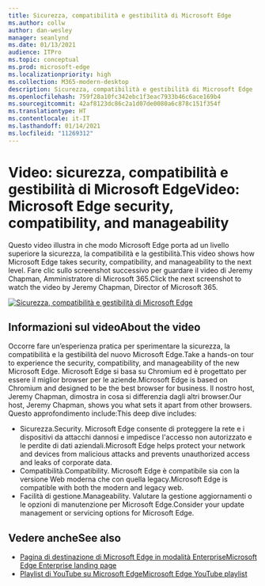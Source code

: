 ```yaml
---
title: Sicurezza, compatibilità e gestibilità di Microsoft Edge
ms.author: collw
author: dan-wesley
manager: seanlynd
ms.date: 01/13/2021
audience: ITPro
ms.topic: conceptual
ms.prod: microsoft-edge
ms.localizationpriority: high
ms.collection: M365-modern-desktop
description: Sicurezza, compatibilità e gestibilità di Microsoft Edge
ms.openlocfilehash: 759f28a10fc342ebc1f3eac7933b46c6ace169b4
ms.sourcegitcommit: 42af8123dc86c2a1d07de0080a6c878c151f354f
ms.translationtype: HT
ms.contentlocale: it-IT
ms.lasthandoff: 01/14/2021
ms.locfileid: "11269312"
---
```

# <span data-ttu-id="06e07-103">Video: sicurezza, compatibilità e gestibilità di Microsoft Edge</span><span class="sxs-lookup"><span data-stu-id="06e07-103">Video: Microsoft Edge security, compatibility, and manageability</span></span>

<span data-ttu-id="06e07-104">Questo video illustra in che modo Microsoft Edge porta ad un livello superiore la sicurezza, la compatibilità e la gestibilità.</span><span class="sxs-lookup"><span data-stu-id="06e07-104">This video shows how Microsoft Edge takes security, compatibility, and manageability to the next level.</span></span> <span data-ttu-id="06e07-105">Fare clic sullo screenshot successivo per guardare il video di Jeremy Chapman, Amministratore di Microsoft 365.</span><span class="sxs-lookup"><span data-stu-id="06e07-105">Click the next screenshot to watch the video by Jeremy Chapman, Director of Microsoft 365.</span></span>

[![Sicurezza, compatibilità e gestibilità di Microsoft Edge](media/microsoft-edge-video-security-compatibility-manageability/0.png)](http://www.youtube.com/watch?v=uMmh_gNaM4I "Microsoft Edge security, compatibility, and manageability")

## <span data-ttu-id="06e07-107">Informazioni sul video</span><span class="sxs-lookup"><span data-stu-id="06e07-107">About the video</span></span>

<span data-ttu-id="06e07-108">Occorre fare un’esperienza pratica per sperimentare la sicurezza, la compatibilità e la gestibilità del nuovo Microsoft Edge.</span><span class="sxs-lookup"><span data-stu-id="06e07-108">Take a hands-on tour to experience the security, compatibility, and manageability of the new Microsoft Edge.</span></span> <span data-ttu-id="06e07-109">Microsoft Edge si basa su Chromium ed è progettato per essere il miglior browser per le aziende.</span><span class="sxs-lookup"><span data-stu-id="06e07-109">Microsoft Edge is based on Chromium and designed to be the best browser for business.</span></span> <span data-ttu-id="06e07-110">Il nostro host, Jeremy Chapman, dimostra in cosa si differenzia dagli altri browser.</span><span class="sxs-lookup"><span data-stu-id="06e07-110">Our host, Jeremy Chapman, shows you what sets it apart from other browsers.</span></span> <span data-ttu-id="06e07-111">Questo approfondimento include:</span><span class="sxs-lookup"><span data-stu-id="06e07-111">This deep dive includes:</span></span>

- <span data-ttu-id="06e07-112">Sicurezza.</span><span class="sxs-lookup"><span data-stu-id="06e07-112">Security.</span></span> <span data-ttu-id="06e07-113">Microsoft Edge consente di proteggere la rete e i dispositivi da attacchi dannosi e impedisce l'accesso non autorizzato e le perdite di dati aziendali.</span><span class="sxs-lookup"><span data-stu-id="06e07-113">Microsoft Edge helps protect your network and devices from malicious attacks and prevents unauthorized access and leaks of corporate data.</span></span>
- <span data-ttu-id="06e07-114">Compatibilità.</span><span class="sxs-lookup"><span data-stu-id="06e07-114">Compatibility.</span></span> <span data-ttu-id="06e07-115">Microsoft Edge è compatibile sia con la versione Web moderna che con quella legacy.</span><span class="sxs-lookup"><span data-stu-id="06e07-115">Microsoft Edge is compatible with both the modern and legacy web.</span></span>
- <span data-ttu-id="06e07-116">Facilità di gestione.</span><span class="sxs-lookup"><span data-stu-id="06e07-116">Manageability.</span></span> <span data-ttu-id="06e07-117">Valutare la gestione aggiornamenti o le opzioni di manutenzione per Microsoft Edge.</span><span class="sxs-lookup"><span data-stu-id="06e07-117">Consider your update management or servicing options for Microsoft Edge.</span></span>

## <span data-ttu-id="06e07-118">Vedere anche</span><span class="sxs-lookup"><span data-stu-id="06e07-118">See also</span></span>

- [<span data-ttu-id="06e07-119">Pagina di destinazione di Microsoft Edge in modalità Enterprise</span><span class="sxs-lookup"><span data-stu-id="06e07-119">Microsoft Edge Enterprise landing page</span></span>](https://aka.ms/EdgeEnterprise)
- [<span data-ttu-id="06e07-120">Playlist di YouTube su Microsoft Edge</span><span class="sxs-lookup"><span data-stu-id="06e07-120">Microsoft Edge YouTube playlist</span></span>](https://www.youtube.com/playlist?list=PLXtHYVsvn_b-uXh1tMeYpT-0iD8tD3tFy)